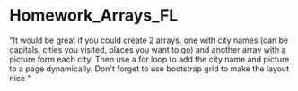 # Homework_Arrays_FL
"It would be great if you could create 2 arrays, one with city names (can be capitals, cities you visited, places you want to go) and another array with a picture form each city. Then use a for loop to add the city name and picture to a page dynamically. Don't forget to use bootstrap grid to make the layout nice "
